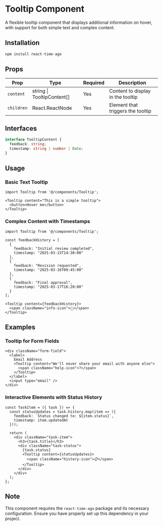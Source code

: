 # Tooltip Component

A flexible tooltip component that displays additional information on hover, with support for both simple text and complex content.

## Installation

```bash
npm install react-time-ago
```

## Props

| Prop | Type | Required | Description |
|------|------|----------|-------------|
| `content` | string \| TooltipContent[] | Yes | Content to display in the tooltip |
| `children` | React.ReactNode | Yes | Element that triggers the tooltip |

## Interfaces

```typescript
interface TooltipContent {
  feedback: string;
  timestamp: string | number | Date;
}
```

## Usage

### Basic Text Tooltip

```tsx
import Tooltip from '@/components/Tooltip';

<Tooltip content="This is a simple tooltip">
  <button>Hover me</button>
</Tooltip>
```

### Complex Content with Timestamps

```tsx
import Tooltip from '@/components/Tooltip';

const feedbackHistory = [
  { 
    feedback: "Initial review completed", 
    timestamp: "2025-03-15T14:30:00"
  },
  { 
    feedback: "Revision requested", 
    timestamp: "2025-03-16T09:45:00"
  },
  { 
    feedback: "Final approval", 
    timestamp: "2025-03-17T16:20:00"
  }
];

<Tooltip content={feedbackHistory}>
  <span className="info-icon">ⓘ</span>
</Tooltip>
```

## Examples

### Tooltip for Form Fields

```tsx
<div className="form-field">
  <label>
    Email Address
    <Tooltip content="We'll never share your email with anyone else">
      <span className="help-icon">?</span>
    </Tooltip>
  </label>
  <input type="email" />
</div>
```

### Interactive Elements with Status History

```tsx
const TaskItem = ({ task }) => {
  const statusUpdates = task.history.map(item => ({
    feedback: `Status changed to: ${item.status}`,
    timestamp: item.updatedAt
  }));

  return (
    <div className="task-item">
      <h3>{task.title}</h3>
      <div className="task-status">
        {task.status}
        <Tooltip content={statusUpdates}>
          <span className="history-icon">📋</span>
        </Tooltip>
      </div>
    </div>
  );
};
```

## Note

This component requires the `react-time-ago` package and its necessary configuration. Ensure you have properly set up this dependency in your project.